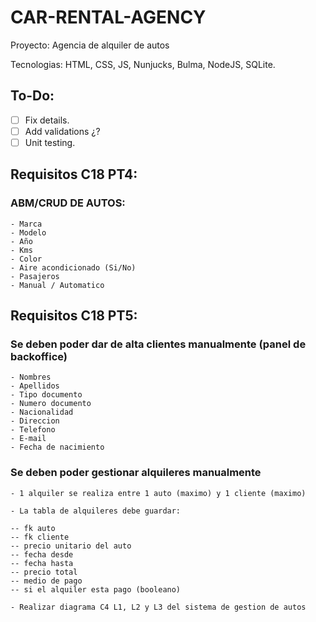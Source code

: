 # CAR-RENTAL-AGENCY
Proyecto: Agencia de alquiler de autos

Tecnologias: HTML, CSS, JS, Nunjucks, Bulma, NodeJS, SQLite.

## To-Do:
- [ ] Fix details.
- [ ] Add validations ¿?
- [ ] Unit testing.

## Requisitos C18 PT4:

### ABM/CRUD DE AUTOS:
    - Marca
    - Modelo
    - Año
    - Kms
    - Color
    - Aire acondicionado (Si/No)
    - Pasajeros
    - Manual / Automatico

## Requisitos C18 PT5: 

### Se deben poder dar de alta clientes manualmente (panel de backoffice)

    - Nombres
    - Apellidos
    - Tipo documento
    - Numero documento
    - Nacionalidad
    - Direccion
    - Telefono
    - E-mail
    - Fecha de nacimiento

### Se deben poder gestionar alquileres manualmente

    - 1 alquiler se realiza entre 1 auto (maximo) y 1 cliente (maximo)

    - La tabla de alquileres debe guardar:

    -- fk auto
    -- fk cliente
    -- precio unitario del auto
    -- fecha desde
    -- fecha hasta
    -- precio total
    -- medio de pago
    -- si el alquiler esta pago (booleano)
    
    - Realizar diagrama C4 L1, L2 y L3 del sistema de gestion de autos
